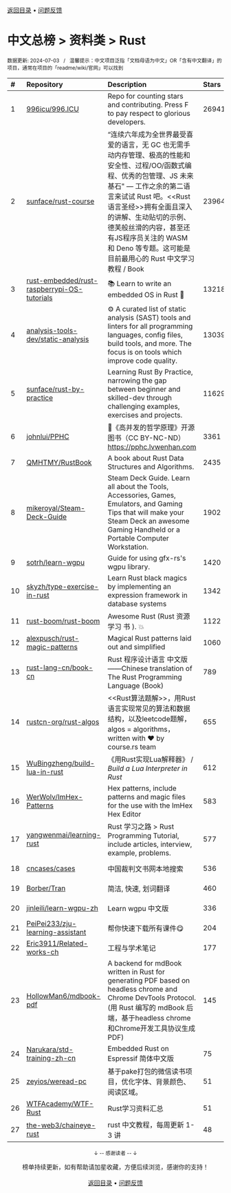 <a href="https://github.com/GrowingGit/GitHub-Chinese-Top-Charts#github中文排行榜">返回目录</a> • <a href="/content/docs/feedback.md">问题反馈</a>

# 中文总榜 > 资料类 > Rust
<sub>数据更新: 2024-07-03&nbsp;&nbsp;&nbsp;/&nbsp;&nbsp;&nbsp;温馨提示：中文项目泛指「文档母语为中文」OR「含有中文翻译」的项目，通常在项目的「readme/wiki/官网」可以找到</sub>

|#|Repository|Description|Stars|Updated|
|:-|:-|:-|:-|:-|
|1|[996icu/996.ICU](https://github.com/996icu/996.ICU)|Repo for counting stars and contributing. Press F to pay respect to glorious developers.|269414|2024-05-12|
|2|[sunface/rust-course](https://github.com/sunface/rust-course)|“连续六年成为全世界最受喜爱的语言，无 GC 也无需手动内存管理、极高的性能和安全性、过程/OO/函数式编程、优秀的包管理、JS 未来基石" — 工作之余的第二语言来试试 Rust 吧。<<Rust语言圣经>>拥有全面且深入的讲解、生动贴切的示例、德芙般丝滑的内容，甚至还有JS程序员关注的 WASM 和 Deno 等专题。这可能是目前最用心的 Rust 中文学习教程 / Book |23964|2024-07-01|
|3|[rust-embedded/rust-raspberrypi-OS-tutorials](https://github.com/rust-embedded/rust-raspberrypi-OS-tutorials)|:books: Learn to write an embedded OS in Rust :crab:|13218|2024-02-10|
|4|[analysis-tools-dev/static-analysis](https://github.com/analysis-tools-dev/static-analysis)|⚙️ A curated list of static analysis (SAST) tools and linters for all programming languages, config files, build tools, and more. The focus is on tools which improve code quality.|13039|2024-07-02|
|5|[sunface/rust-by-practice](https://github.com/sunface/rust-by-practice)|Learning Rust By Practice,  narrowing the gap between beginner and skilled-dev through challenging examples, exercises and projects.|11629|2024-06-29|
|6|[johnlui/PPHC](https://github.com/johnlui/PPHC)|📙《高并发的哲学原理》开源图书（CC BY-NC-ND）https://pphc.lvwenhan.com|3361|2024-04-25|
|7|[QMHTMY/RustBook](https://github.com/QMHTMY/RustBook)|A book about Rust Data Structures and Algorithms.|2435|2024-06-14|
|8|[mikeroyal/Steam-Deck-Guide](https://github.com/mikeroyal/Steam-Deck-Guide)|Steam Deck Guide. Learn all about the Tools, Accessories, Games, Emulators, and Gaming Tips that will make your Steam Deck an awesome Gaming Handheld or a Portable Computer Workstation. |1902|2024-01-04|
|9|[sotrh/learn-wgpu](https://github.com/sotrh/learn-wgpu)|Guide for using gfx-rs's wgpu library.|1420|2024-07-02|
|10|[skyzh/type-exercise-in-rust](https://github.com/skyzh/type-exercise-in-rust)|Learn Rust black magics by implementing an expression framework in database systems|1342|2024-01-18|
|11|[rust-boom/rust-boom](https://github.com/rust-boom/rust-boom)|Awesome Rust (Rust 资源   学习   书 ). 💥|1122|2024-03-19|
|12|[alexpusch/rust-magic-patterns](https://github.com/alexpusch/rust-magic-patterns)|Magical Rust patterns laid out and simplified|1060|2024-05-11|
|13|[rust-lang-cn/book-cn](https://github.com/rust-lang-cn/book-cn)|Rust  程序设计语言 中文版——Chinese translation of The Rust Programming Language (Book)|789|2024-06-16|
|14|[rustcn-org/rust-algos](https://github.com/rustcn-org/rust-algos)|<<Rust算法题解>>，用Rust语言实现常见的算法和数据结构，以及leetcode题解，algos = algorithms，written with ❤️ by course.rs team|655|2024-02-09|
|15|[WuBingzheng/build-lua-in-rust](https://github.com/WuBingzheng/build-lua-in-rust)|《用Rust实现Lua解释器》 / _Build a Lua Interpreter in Rust_|612|2024-03-25|
|16|[WerWolv/ImHex-Patterns](https://github.com/WerWolv/ImHex-Patterns)|Hex patterns, include patterns and magic files for the use with the ImHex Hex Editor|583|2024-07-02|
|17|[yangwenmai/learning-rust](https://github.com/yangwenmai/learning-rust)|Rust 学习之路 > Rust Programming Tutorial, include articles, interview, example, problems.|577|2024-04-11|
|18|[cncases/cases](https://github.com/cncases/cases)|中国裁判文书网本地搜索|536|2024-06-24|
|19|[Borber/Tran](https://github.com/Borber/Tran)|简洁, 快速, 划词翻译|460|2024-07-02|
|20|[jinleili/learn-wgpu-zh](https://github.com/jinleili/learn-wgpu-zh)|Learn wgpu 中文版|336|2024-06-29|
|21|[PeiPei233/zju-learning-assistant](https://github.com/PeiPei233/zju-learning-assistant)|帮你快速下载所有课件😋|204|2024-06-30|
|22|[Eric3911/Related-works-ch](https://github.com/Eric3911/Related-works-ch)|工程与学术笔记|177|2024-04-09|
|23|[HollowMan6/mdbook-pdf](https://github.com/HollowMan6/mdbook-pdf)|A backend for mdBook written in Rust for generating PDF based on headless chrome and Chrome DevTools Protocol. (用 Rust 编写的 mdBook 后端，基于headless chrome和Chrome开发工具协议生成PDF)|145|2024-04-27|
|24|[Narukara/std-training-zh-cn](https://github.com/Narukara/std-training-zh-cn)|Embedded Rust on Espressif 简体中文版|75|2024-06-29|
|25|[zeyios/weread-pc](https://github.com/zeyios/weread-pc)|基于pake打包的微信读书项目，优化字体、背景颜色、阅读区域。|51|2024-02-16|
|26|[WTFAcademy/WTF-Rust](https://github.com/WTFAcademy/WTF-Rust)|Rust学习资料汇总|51|2024-06-11|
|27|[the-web3/chaineye-rust](https://github.com/the-web3/chaineye-rust)|rust 中文教程，每周更新 1-3 讲|48|2024-06-20|

<div align="center">
    <p><sub>↓ -- 感谢读者 -- ↓</sub></p>
    榜单持续更新，如有帮助请加星收藏，方便后续浏览，感谢你的支持！
</div>

<br/>

<div align="center"><a href="https://github.com/GrowingGit/GitHub-Chinese-Top-Charts#github中文排行榜">返回目录</a> • <a href="/content/docs/feedback.md">问题反馈</a></div>
